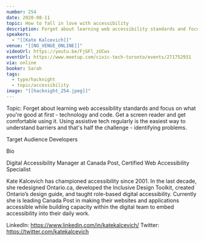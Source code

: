 ```yaml
---
number: 254
date: 2020-08-11
topic: How to fall in love with accessibility
description: Forget about learning web accessibility standards and focus on what you're good at first - technology and code. Get a screen reader and get comfortable using it. Using assistive tech regularly is the easiest way to understand barriers and that's half the challenge - identifying problems.
speakers:
  - "[[Kate Kalcevich]]"
venue: "[[NO_VENUE_ONLINE]]"
videoUrl: https://youtu.be/FjGFl_zUCws
eventUrl: https://www.meetup.com/civic-tech-toronto/events/271752931
via: online
booker: Sarah
tags:
  - type/hacknight
  - topic/accessibility
image: "[[hacknight_254.jpeg]]"
---
```


Topic:
Forget about learning web accessibility standards and focus on what you're good at first - technology and code. Get a screen reader and get comfortable using it. Using assistive tech regularly is the easiest way to understand barriers and that's half the challenge - identifying problems.

Target Audience
Developers

Bio

Digital Accessibility Manager at Canada Post, Certified Web Accessibility Specialist

Kate Kalcevich has championed accessibility since 2001. In the last decade, she redesigned Ontario.ca, developed the Inclusive Design Toolkit, created Ontario’s design guide, and taught role-based digital accessibility. Currently she is leading Canada Post in making their websites and applications accessible while building capacity within the digital team to embed accessibility into their daily work.

LinkedIn: https://www.linkedin.com/in/katekalcevich/
Twitter: https://twitter.com/katekalcevich
